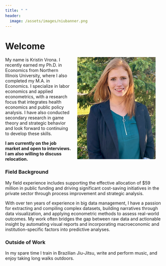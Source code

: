 ```yaml
---
title: " "
header:
  image: /assets/images/niubanner.png
---
```


# Welcome​

<img src="https://github.com/kristin-vrona/Kristin-Vrona-Portfolio/blob/master/assets/images/Envrion headshot.jpeg?raw=true" width="50%" hspace="20" align="right">

My name is Kristin Vrona. I recently earned my Ph.D. in Economics from Northern Illinois University, where I also completed my M.A. in Economics. I specialize in labor economics and applied econometrics, with a research focus that integrates health economics and public policy analysis. I have also conducted secondary research in game theory and strategic behavior and look forward to continuing to develop these skills.

**I am currently on the job market and open to interviews. I am also willing to discuss relocation.**

### Field Background

My field experience includes supporting the effective allocation of $59 million in public funding and driving significant cost-saving initiatives in the private sector through process improvement and strategic analysis.

With over ten years of experience in big data management, I have a passion for extracting and compiling complex datasets, building narratives through data visualization, and applying econometric methods to assess real-world outcomes. My work often bridges the gap between raw data and actionable insight by automating visual reports and incorporating macroeconomic and institution-specific factors into predictive analyses.



### Outside of Work

In my spare time I train in Brazilian Jiu-Jitsu, write and perform music, and enjoy taking long walks outdoors.  
